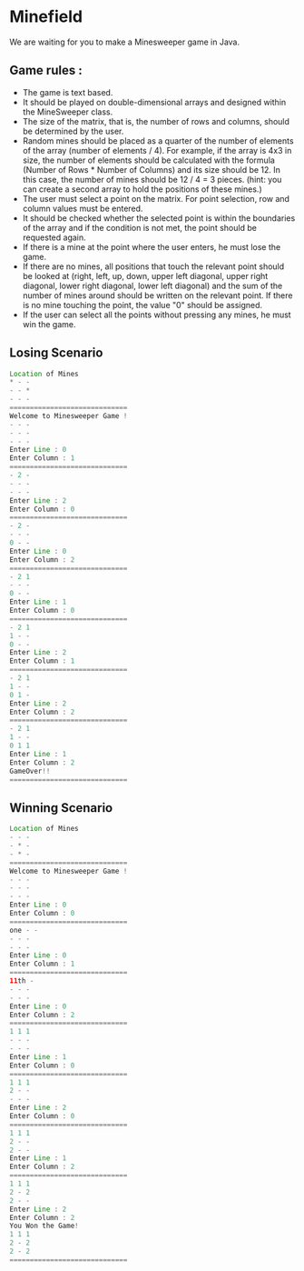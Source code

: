 # Minefield
We are waiting for you to make a Minesweeper game in Java.
## Game rules :
- The game is text based.
- It should be played on double-dimensional arrays and designed within the MineSweeper class.
- The size of the matrix, that is, the number of rows and columns, should be determined by the user.
- Random mines should be placed as a quarter of the number of elements of the array (number of elements / 4). For example, if the array is 4x3 in size, the number of elements should be calculated with the formula (Number of Rows * Number of Columns) and its size should be 12. In this case, the number of mines should be 12 / 4 = 3 pieces. (hint: you can create a second array to hold the positions of these mines.)
- The user must select a point on the matrix. For point selection, row and column values must be entered.
- It should be checked whether the selected point is within the boundaries of the array and if the condition is not met, the point should be requested again.
- If there is a mine at the point where the user enters, he must lose the game.
- If there are no mines, all positions that touch the relevant point should be looked at (right, left, up, down, upper left diagonal, upper right diagonal, lower right diagonal, lower left diagonal) and the sum of the number of mines around should be written on the relevant point. If there is no mine touching the point, the value "0" should be assigned.
- If the user can select all the points without pressing any mines, he must win the game.
## Losing Scenario
```java
Location of Mines
* - -
- - *
- - -
=============================
Welcome to Minesweeper Game !
- - -
- - -
- - -
Enter Line : 0
Enter Column : 1
=============================
- 2 -
- - -
- - -
Enter Line : 2
Enter Column : 0
=============================
- 2 -
- - -
0 - -
Enter Line : 0
Enter Column : 2
=============================
- 2 1
- - -
0 - -
Enter Line : 1
Enter Column : 0
=============================
- 2 1
1 - -
0 - -
Enter Line : 2
Enter Column : 1
=============================
- 2 1
1 - -
0 1 -
Enter Line : 2
Enter Column : 2
=============================
- 2 1
1 - -
0 1 1
Enter Line : 1
Enter Column : 2
GameOver!!
=============================
```
## Winning Scenario
```java
Location of Mines
- - -
- * -
- * -
=============================
Welcome to Minesweeper Game !
- - -
- - -
- - -
Enter Line : 0
Enter Column : 0
=============================
one - -
- - -
- - -
Enter Line : 0
Enter Column : 1
=============================
11th -
- - -
- - -
Enter Line : 0
Enter Column : 2
=============================
1 1 1
- - -
- - -
Enter Line : 1
Enter Column : 0
=============================
1 1 1
2 - -
- - -
Enter Line : 2
Enter Column : 0
=============================
1 1 1
2 - -
2 - -
Enter Line : 1
Enter Column : 2
=============================
1 1 1
2 - 2
2 - -
Enter Line : 2
Enter Column : 2
You Won the Game!
1 1 1
2 - 2
2 - 2
=============================
```